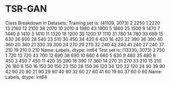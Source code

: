 # TSR-GAN
Class Breakdown in Datasets:
Training set is: (41109, 3073)
2     2250
1     2220
13    2160
12    2100
38    2070
10    2010
4     1980
43    1900
5     1860
25    1500
9     1470
7     1440
8     1410
3     1410
11    1320
18    1200
35    1200
17    1110
31     780
14     780
33     689
15     630
26     600
28     540
23     510
30     450
34     420
6      420
16     420
22     390
36     390
40     360
20     360
21     330
39     300
24     270
29     270
32     240
42     240
41     240
27     240
37     210
19     210
0      210
Name: Labels, dtype: int64
Test set is: (13330, 3073)
2     750
1     720
13    720
43    700
12    690
38    690
10    660
4     660
5     630
9     480
25    480
8     450
3     450
7     450
11    420
35    390
18    390
17    360
14    270
31    270
33    210
15    210
26    180
6     150
16    150
30    150
23    150
28    150
36    120
34    120
22    120
24     90
39     90
42     90
20     90
21     90
29     90
40     90
32     60
27     60
41     60
19     60
37     60
0      60
Name: Labels, dtype: int64
